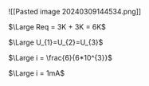 ![[Pasted image 20240309144534.png]]

$\Large Req = 3K + 3K = 6K$ 

$\Large U_{1}=U_{2}=U_{3}$

$\Large i = \frac{6}{6*10^{3}}$

$\Large i = 1mA$
